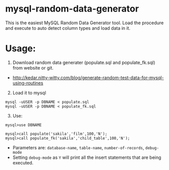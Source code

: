 # mysql-random-data-generator
This is the easiest MySQL Random Data Generator tool. Load the procedure and execute to auto detect column types and load data in it.


# Usage:

1) Download random data generater (populate.sql and populate_fk.sql) from website or git.
- http://kedar.nitty-witty.com/blog/generate-random-test-data-for-mysql-using-routines

2) Load it to mysql

```
mysql -uUSER -p DBNAME < populate.sql
mysql -uUSER -p DBNAME < populate_fk.sql
```

3) Use:

```
mysql>use DBNAME

mysql>call populate('sakila','film',100,'N');
mysql>call populate_fk('sakila','child_table',100,'N');
```

- Parameters are: `database-name`, `table-name`, `number-of-records`, `debug-mode`
- Setting `debug-mode` as `Y` will print all the insert statements that are being executed.


